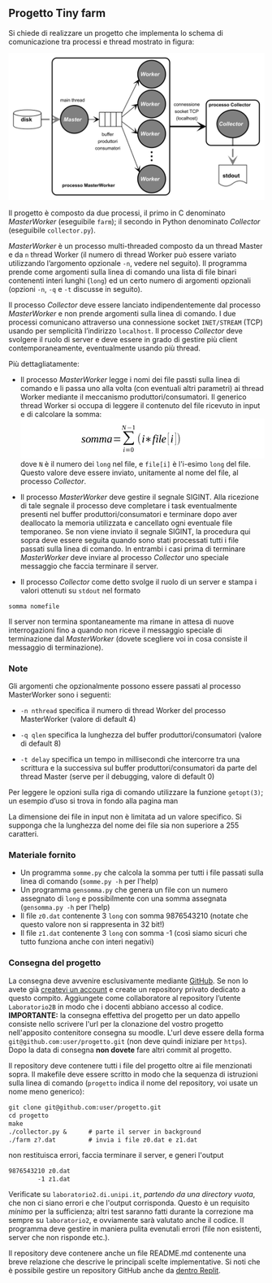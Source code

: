 ## Progetto Tiny farm


Si chiede di realizzare un progetto che implementa lo schema di comunicazione tra processi e thread mostrato in figura:

![alt text](assets/schema-progetto.png)

Il progetto è composto da due processi, il primo in C denominato *MasterWorker* (eseguibile `farm`); il secondo  in Python denominato *Collector* (eseguibile `collector.py`). 

*MasterWorker* è un processo multi-threaded composto da un thread Master e da `n` thread Worker (il numero di thread Worker può essere variato utilizzando l’argomento opzionale `-n`, vedere nel seguito). Il programma prende come argomenti sulla linea di comando una lista di file binari contenenti interi lunghi (`long`) ed un certo numero di argomenti opzionali (opzioni `-n`, `-q` e `-t` discusse in seguito). 

Il processo *Collector* deve essere lanciato indipendentemente dal processo *MasterWorker* e non prende argomenti sulla linea di comando. I due processi comunicano attraverso una connessione socket `INET/STREAM` (TCP) usando per semplicità l’indirizzo `localhost`. Il processo *Collector* deve svolgere il ruolo di server e deve essere in grado di gestire più client contemporaneamente, eventualmente usando più thread.


Più dettagliatamente:

* Il processo *MasterWorker* legge i nomi dei file passti sulla linea di comando e li passa uno alla volta (con eventuali altri parametri) ai thread Worker mediante il meccanismo produttori/consumatori. Il generico thread Worker si occupa di leggere il contenuto del file ricevuto in input e di calcolare la somma:
![alt formula](assets/somma3.png)
dove `N` è il numero dei `long` nel file, e `file[i]` è l'i-esimo `long` del file. Questo valore deve essere inviato, unitamente al nome del file, al processo  *Collector*.

* Il processo *MasterWorker* deve gestire il segnale SIGINT. Alla ricezione di tale segnale il processo deve completare i task eventualmente presenti nel buffer produttori/consumatori e terminare dopo aver deallocato la memoria utilizzata e cancellato ogni eventuale file temporaneo. Se non viene inviato il segnale SIGINT, la procedura qui sopra deve essere seguita quando sono stati processati tutti i file passati sulla linea di comando. In entrambi i casi prima di terminare *MasterWorker* deve inviare al processo *Collector* uno speciale messaggio che faccia terminare il server. 


* Il processo *Collector* come detto svolge il ruolo di un server e stampa i valori ottenuti su `stdout` nel formato
```
somma nomefile
```
Il server non termina spontaneamente ma rimane in attesa di nuove interrogazioni fino a quando non riceve il messaggio speciale di terminazione dal *MasterWorker* (dovete scegliere voi in cosa consiste il messaggio di terminazione).



### Note

Gli argomenti che opzionalmente possono essere passati al processo MasterWorker sono i seguenti:

*  `-n nthread` specifica il numero di thread Worker del processo MasterWorker (valore di default 4)

*  `-q qlen` specifica la lunghezza del buffer produttori/consumatori (valore di default 8)

 * `-t delay` specifica un tempo in millisecondi che intercorre tra una scrittura e la successiva sul buffer produttori/consumatori da parte del thread Master (serve per il debugging, valore di default 0)

Per leggere le opzioni sulla riga di comando utilizzare la funzione `getopt(3)`; un esempio d’uso si trova in fondo alla pagina man

La dimensione dei file in input non è limitata ad un valore specifico. Si supponga che la lunghezza del nome dei file sia non superiore a 255 caratteri. 


### Materiale fornito

* Un programma `somme.py` che calcola la somma per tutti i file passati sulla linea di comando (`somme.py -h` per l'help)
* Un programma `gensomma.py` che genera un file con un numero assegnato di `long` e possibilmente con una somma assegnata (`gensomma.py -h` per l'help)
* Il file `z0.dat` contenente 3 `long` con somma 9876543210 (notate che questo valore non si rappresenta in 32 bit!)
*  Il file `z1.dat` contenente 3 `long` con somma -1 (così siamo sicuri che tutto funziona anche con interi negativi) 



### Consegna del progetto

La consegna deve avvenire esclusivamente mediante [GitHub](https://www.github.com/login). Se non lo avete già [createvi un account](https://docs.github.com/en/get-started/quickstart/hello-world) e create un repository privato dedicato a questo compito. Aggiungete come collaboratore al repository l’utente `Laboratorio2B` in modo che i docenti abbiano accesso al codice. **IMPORTANTE:** la consegna effettiva del progetto per un dato appello consiste nello scrivere l'url per la clonazione del vostro progetto nell'apposito contenitore consegna su moodle. L'url deve essere della forma `git@github.com:user/progetto.git` (non deve quindi iniziare per `https`). Dopo la data di consegna **non dovete** fare altri commit al progetto.


Il repository deve contenere tutti i file del progetto oltre ai file menzionati sopra. Il makefile deve essere scritto in modo che la sequenza di istruzioni sulla linea di comando (`progetto` indica il nome del repository, voi usate un nome meno generico):
```
git clone git@github.com:user/progetto.git
cd progetto
make
./collector.py &      # parte il server in background
./farm z?.dat         # invia i file z0.dat e z1.dat
```
non restituisca errori, faccia terminare il server, e generi l'output
```
9876543210 z0.dat
        -1 z1.dat
```
Verificate su `laboratorio2.di.unipi.it`, *partendo da una directory vuota*, che non ci siano errori e che l'output corrisponda. Questo è un requisito *minimo* per la sufficienza; altri test saranno fatti durante la correzione ma sempre su `laboratorio2`, e ovviamente sarà valutato anche il codice. Il programma deve gestire in maniera pulita evenutali errori (file non esistenti, server che non risponde etc.). 

Il repository deve contenere anche un file README.md contenente una breve relazione che descrive le principali scelte implementative. Si noti che è possibile gestire un repository GitHub anche da [dentro Replit](https://replit.com/talk/learn/Replit-Git-Tutorial/23331). 

